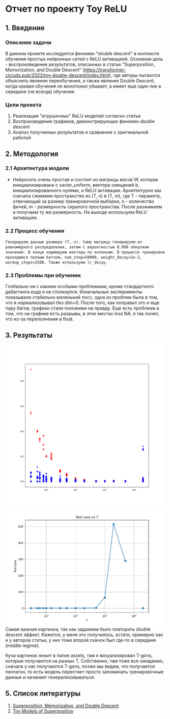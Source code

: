 # Отчет по проекту Toy ReLU

## 1. Введение
### Описание задачи
В данном проекте исследуется феномен "double descent" в контексте обучения простых нейронных сетей с ReLU активацией. Основная цель - воспроизведение результатов, описанных в статье "Superposition, Memorization, and Double Descent" (https://transformer-circuits.pub/2023/toy-double-descent/index.html), где авторы пытаются объяснить явление переобучения, а также явление Double Descent, когда кривая обучения не монотонно убывает, а имеет еще один пик в середине (не всегда) обучения.

### Цели проекта
1. Реализация "игрушечных" ReLU моделей согласно статье
2. Воспроизведение графиков, демонстрирующих феномен double descent
3. Анализ полученных результатов и сравнение с оригинальной работой

## 2. Методология
### 2.1 Архитектура модели
- Нейросеть очень простая и состоит из матрицы весов W, которая инициализирована с xavier_uniform, вектора смещений b, инициализированного нулями, и ReLU активации. Архитектурно мы сначала сжимаем пространство из (T, n) в (T, m), где T - параметр, отвечающий за размер тренировочной выборки, n - количество фичей, m - размерность скрытого пространства. После разжимаем и получаем ту же размерность. На выходе используем ReLU активацию.

### 2.2 Процесс обучения
    Генерируем данные размера (T, n). Саму матрицу генерируем из равномерного распределения, затем с вероятностью 0.999 обнуляем значение. В конце нормируем векторы по колонкам. В процессе тренировки проходимся полным батчом, num_step=50000, weight_decay=1e-2, warmup_steps=2500. Также используем lr_decay.


### 2.3 Проблемы при обучении

Глобально ни с какими особыми проблемами, кроме стандартного дебаггинга кода я не столкнулся. Изначальные эксперименты показывали стабильно маленький лосс, одна из проблем была в том, что я нормализовывал без dim=0. После того, как поправил это и еще пару багов, графики стали похожими на правду. Еще есть проблема в том, что на графике есть разрывы, в этих местах loss NA, я так понял, что из-за переполнения в float.

## 3. Результаты

<img src="dims.png" alt="Fractional dimensions" width="500"/>

<img src="loss_vs_T.png" alt="Loss vs T" width="500"/>
Самая важная картинка, так как заданием было повторить double descent эффект. Кажется, у меня это получилось, кстати, примерно как и у авторов статьи, у них тоже второй скачок был где-то в середине (middle regime). 

Куча картинок лежит в папке assets, там я визуализировал T-gons, которые получаются на разных T. Собственно, там тоже все ожидаемо, сначала у нас получаются T-gons, позже мы видим, что получается пентагон, то есть модель перестает просто запоминать тренировочные данные и начинает генерализовываться.

## 5. Список литературы
1. [Superposition, Memorization, and Double Descent](https://transformer-circuits.pub/2023/toy-double-descent/index.html)
2. [Toy Models of Superposition](https://transformer-circuits.pub/2022/toy_model/index.html) 